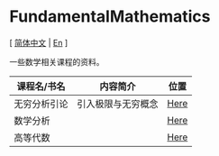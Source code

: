 # FundamentalMathematics

[ [简体中文](./README.md) | [En](./README_en.md) ]

一些数学相关课程的资料。

| 课程名/书名 | 内容简介 | 位置 |
| - | - | - |
| 无穷分析引论 | 引入极限与无穷概念 | [Here](./IAI/README.md)|
| 数学分析 |  | [Here](./MA/README.md)|
| 高等代数 |  | [Here](./AA/README.md)|

